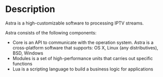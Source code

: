 # Description

Astra is a high-customizable software to processing IPTV streams.

Astra consists of the following components:

*   Core is an API to communicate with the operation system. Astra is a
    cross-platform software that supports:
    OS X, Linux (any distributives), BSD, Windows
*   Modules is a set of high-performance units that
    carries out specific functions
*   Lua is a scripting language to build a business logic for applications

